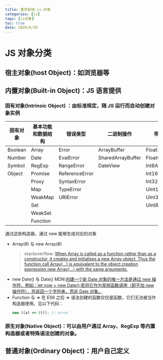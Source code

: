 ```yaml
---
title: 重学前端-js-对象
categories: [js]
tags: [js对象]
toc: true
date: 2020/6/30
---
```


# JS 对象分类

## 宿主对象(host Object)：如浏览器等

## 内置对象(Built-in Object)：JS 语言提供

### 固有对象(Intrinsic Object) ：由标准规定，随 JS 运行而自动创建对象实例

| 固有对象 | 基本功能和数据结构 | 错误类型       | 二进制操作        | 带类型的数组      |
| -------- | ------------------ | -------------- | ----------------- | ----------------- |
| Boolean  | Array              | Error          | ArrayBuffer       | Float32Array      |
| Number   | Date               | EvalError      | SharedArrayBuffer | Float64Array      |
| Symbol   | RegExp             | RangeError     | DateView          | Int8Array         |
| Object   | Promise            | ReferenceError |                   | Int16Array        |
|          | Proxy              | SyntaxError    |                   | Int32Array        |
|          | Map                | TypeError      |                   | UInt18Array       |
|          | WeakMap            | URIError       |                   | UInt32Array       |
|          | Set                |                |                   | UInt8ClampedArray |
|          | WeakSet            |                |                   |                   |
|          | Function           |                |                   |                   |

通过这些构造器，通过 new 能够生成对应的对象

- Array(8) 与 new Array(8)
  > stackoverflow: [When Array is called as a function rather than as a constructor, it creates and initialises a new Array object. Thus the function call Array(…) is equivalent to the object creation expression new Array(…) with the same arguments.](https://stackoverflow.com/questions/8205691/array-vs-new-array)
- new Date() 与 Date()
  MDN:[创建一个新 Date 对象的唯一方法是通过 new 操作符，例如：let now = new Date();若将它作为常规函数调用（即不加 new 操作符），将返回一个字符串，而非 Date 对象。 ](https://developer.mozilla.org/zh-CN/docs/Web/JavaScript/Reference/Global_Objects/Date)
- Function 与 =>
  在 ES6 之后 => 语法创建的函数仅仅是函数，它们无法被当作构造器使用，见以下代码：
  ```js
  new ((a) => 0)(); // error
  ```

### **原生对象(Native Object)**：可以由用户通过 Array、RegExp 等内置构造器或者特殊语法创建的对象。

## 普通对象(Ordinary Object)：用户自己定义
